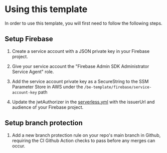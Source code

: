 # Using this template

In order to use this template, you will first need to follow the following steps.

## Setup Firebase

1. Create a service account with a JSON private key in your Firebase project.

2. Give your service account the "Firebase Admin SDK Administrator Service Agent" role.

3. Add the service account private key as a SecureString to the SSM Parameter Store in AWS under the `/be-template/firebase/service-account-key` path

4. Update the jwtAuthorizer in the [serverless.yml](../serverless.yml) with the issuerUrl and audience of your Firebase project.

## Setup branch protection

1. Add a new branch protection rule on your repo's main branch in Github, requiring the CI Github Action checks to pass before any merges can occur.
